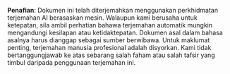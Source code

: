 

**Penafian**: 
Dokumen ini telah diterjemahkan menggunakan perkhidmatan terjemahan AI berasaskan mesin. Walaupun kami berusaha untuk ketepatan, sila ambil perhatian bahawa terjemahan automatik mungkin mengandungi kesilapan atau ketidaktepatan. Dokumen asal dalam bahasa asalnya harus dianggap sebagai sumber berwibawa. Untuk maklumat penting, terjemahan manusia profesional adalah disyorkan. Kami tidak bertanggungjawab ke atas sebarang salah faham atau salah tafsir yang timbul daripada penggunaan terjemahan ini.